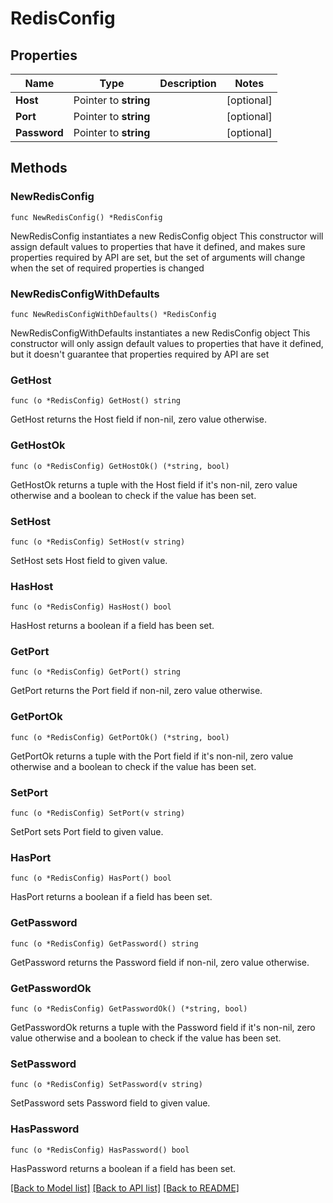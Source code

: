 # RedisConfig

## Properties

Name | Type | Description | Notes
------------ | ------------- | ------------- | -------------
**Host** | Pointer to **string** |  | [optional] 
**Port** | Pointer to **string** |  | [optional] 
**Password** | Pointer to **string** |  | [optional] 

## Methods

### NewRedisConfig

`func NewRedisConfig() *RedisConfig`

NewRedisConfig instantiates a new RedisConfig object
This constructor will assign default values to properties that have it defined,
and makes sure properties required by API are set, but the set of arguments
will change when the set of required properties is changed

### NewRedisConfigWithDefaults

`func NewRedisConfigWithDefaults() *RedisConfig`

NewRedisConfigWithDefaults instantiates a new RedisConfig object
This constructor will only assign default values to properties that have it defined,
but it doesn't guarantee that properties required by API are set

### GetHost

`func (o *RedisConfig) GetHost() string`

GetHost returns the Host field if non-nil, zero value otherwise.

### GetHostOk

`func (o *RedisConfig) GetHostOk() (*string, bool)`

GetHostOk returns a tuple with the Host field if it's non-nil, zero value otherwise
and a boolean to check if the value has been set.

### SetHost

`func (o *RedisConfig) SetHost(v string)`

SetHost sets Host field to given value.

### HasHost

`func (o *RedisConfig) HasHost() bool`

HasHost returns a boolean if a field has been set.

### GetPort

`func (o *RedisConfig) GetPort() string`

GetPort returns the Port field if non-nil, zero value otherwise.

### GetPortOk

`func (o *RedisConfig) GetPortOk() (*string, bool)`

GetPortOk returns a tuple with the Port field if it's non-nil, zero value otherwise
and a boolean to check if the value has been set.

### SetPort

`func (o *RedisConfig) SetPort(v string)`

SetPort sets Port field to given value.

### HasPort

`func (o *RedisConfig) HasPort() bool`

HasPort returns a boolean if a field has been set.

### GetPassword

`func (o *RedisConfig) GetPassword() string`

GetPassword returns the Password field if non-nil, zero value otherwise.

### GetPasswordOk

`func (o *RedisConfig) GetPasswordOk() (*string, bool)`

GetPasswordOk returns a tuple with the Password field if it's non-nil, zero value otherwise
and a boolean to check if the value has been set.

### SetPassword

`func (o *RedisConfig) SetPassword(v string)`

SetPassword sets Password field to given value.

### HasPassword

`func (o *RedisConfig) HasPassword() bool`

HasPassword returns a boolean if a field has been set.


[[Back to Model list]](../README.md#documentation-for-models) [[Back to API list]](../README.md#documentation-for-api-endpoints) [[Back to README]](../README.md)


